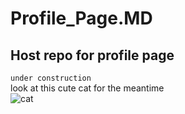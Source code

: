 # Profile_Page.MD
## Host repo for profile page
`under construction`  
look at this cute cat for the meantime  
![cat](https://avatars.githubusercontent.com/u/80444139?v=4)